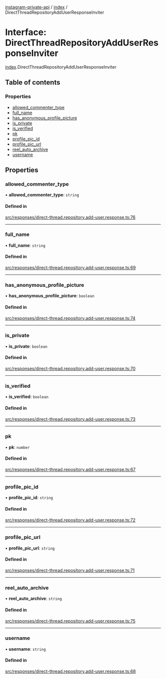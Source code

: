 [instagram-private-api](../../README.md) / [index](../../modules/index.md) / DirectThreadRepositoryAddUserResponseInviter

# Interface: DirectThreadRepositoryAddUserResponseInviter

[index](../../modules/index.md).DirectThreadRepositoryAddUserResponseInviter

## Table of contents

### Properties

- [allowed\_commenter\_type](DirectThreadRepositoryAddUserResponseInviter.md#allowed_commenter_type)
- [full\_name](DirectThreadRepositoryAddUserResponseInviter.md#full_name)
- [has\_anonymous\_profile\_picture](DirectThreadRepositoryAddUserResponseInviter.md#has_anonymous_profile_picture)
- [is\_private](DirectThreadRepositoryAddUserResponseInviter.md#is_private)
- [is\_verified](DirectThreadRepositoryAddUserResponseInviter.md#is_verified)
- [pk](DirectThreadRepositoryAddUserResponseInviter.md#pk)
- [profile\_pic\_id](DirectThreadRepositoryAddUserResponseInviter.md#profile_pic_id)
- [profile\_pic\_url](DirectThreadRepositoryAddUserResponseInviter.md#profile_pic_url)
- [reel\_auto\_archive](DirectThreadRepositoryAddUserResponseInviter.md#reel_auto_archive)
- [username](DirectThreadRepositoryAddUserResponseInviter.md#username)

## Properties

### allowed\_commenter\_type

• **allowed\_commenter\_type**: `string`

#### Defined in

[src/responses/direct-thread.repository.add-user.response.ts:76](https://github.com/Nerixyz/instagram-private-api/blob/0e0721c/src/responses/direct-thread.repository.add-user.response.ts#L76)

___

### full\_name

• **full\_name**: `string`

#### Defined in

[src/responses/direct-thread.repository.add-user.response.ts:69](https://github.com/Nerixyz/instagram-private-api/blob/0e0721c/src/responses/direct-thread.repository.add-user.response.ts#L69)

___

### has\_anonymous\_profile\_picture

• **has\_anonymous\_profile\_picture**: `boolean`

#### Defined in

[src/responses/direct-thread.repository.add-user.response.ts:74](https://github.com/Nerixyz/instagram-private-api/blob/0e0721c/src/responses/direct-thread.repository.add-user.response.ts#L74)

___

### is\_private

• **is\_private**: `boolean`

#### Defined in

[src/responses/direct-thread.repository.add-user.response.ts:70](https://github.com/Nerixyz/instagram-private-api/blob/0e0721c/src/responses/direct-thread.repository.add-user.response.ts#L70)

___

### is\_verified

• **is\_verified**: `boolean`

#### Defined in

[src/responses/direct-thread.repository.add-user.response.ts:73](https://github.com/Nerixyz/instagram-private-api/blob/0e0721c/src/responses/direct-thread.repository.add-user.response.ts#L73)

___

### pk

• **pk**: `number`

#### Defined in

[src/responses/direct-thread.repository.add-user.response.ts:67](https://github.com/Nerixyz/instagram-private-api/blob/0e0721c/src/responses/direct-thread.repository.add-user.response.ts#L67)

___

### profile\_pic\_id

• **profile\_pic\_id**: `string`

#### Defined in

[src/responses/direct-thread.repository.add-user.response.ts:72](https://github.com/Nerixyz/instagram-private-api/blob/0e0721c/src/responses/direct-thread.repository.add-user.response.ts#L72)

___

### profile\_pic\_url

• **profile\_pic\_url**: `string`

#### Defined in

[src/responses/direct-thread.repository.add-user.response.ts:71](https://github.com/Nerixyz/instagram-private-api/blob/0e0721c/src/responses/direct-thread.repository.add-user.response.ts#L71)

___

### reel\_auto\_archive

• **reel\_auto\_archive**: `string`

#### Defined in

[src/responses/direct-thread.repository.add-user.response.ts:75](https://github.com/Nerixyz/instagram-private-api/blob/0e0721c/src/responses/direct-thread.repository.add-user.response.ts#L75)

___

### username

• **username**: `string`

#### Defined in

[src/responses/direct-thread.repository.add-user.response.ts:68](https://github.com/Nerixyz/instagram-private-api/blob/0e0721c/src/responses/direct-thread.repository.add-user.response.ts#L68)
